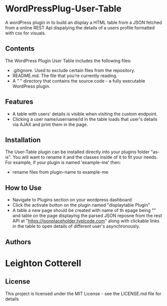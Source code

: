 # WordPressPlug-User-Table
A wordPress plugin in to build an display a HTML table from a JSON fetched from a online REST Api dispalying the details of a users profile formatted with css for visuals.

## Contents
The WordPress Plugin User Table includes the following files:
- .gitignore. Used to exclude certain files from the repository.
- README.md. The file that you’re currently reading.
- A " " directory that contains the source code - a fully executable WordPress plugin.


## Features
- A table with users’ details is visible when visiting the custom endpoint.
- Clicking a user name/username/id in the table loads that user's details via AJAX and print them in the page.


## Installation
The User-Table plugin can be installed directly into your plugins folder "as-is". You will want to rename it and the classes inside of it to fit your needs. For example, if your plugin is named 'example-me' then:
- rename files from plugin-name to example-me

## How to Use
- Navigate to Plugins section on your wordpress dashboard
- Click the activate button on the plugin named "displaytable Plugin"
- A table a new page should be created with name of th epage being "" and table on the page displaying the parsed JSON reposne from the rest API at "https://jsonplaceholder.typicode.com" along with clickable links in the table to open details of different user's asynchronously.


## Authors
# Leighton Cotterell

## License
This project is licensed under the MIT License - see the LICENSE.md file for details


